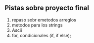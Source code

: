 ## Pistas sobre proyecto final

1. repaso sobr emetodos arreglos
2. metodos para los strings
3. Ascii
4. for, condicionales (if, if else);
